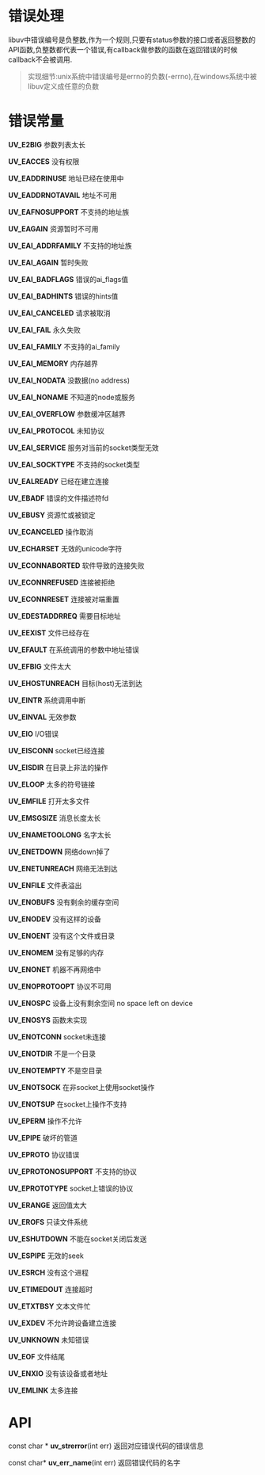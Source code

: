# 错误处理
libuv中错误编号是负整数,作为一个规则,只要有status参数的接口或者返回整数的API函数,负整数都代表一个错误,有callback做参数的函数在返回错误的时候callback不会被调用.
> 实现细节:unix系统中错误编号是errno的负数(-errno),在windows系统中被libuv定义成任意的负数

# 错误常量
**UV_E2BIG**
参数列表太长

**UV_EACCES**
没有权限

**UV_EADDRINUSE**
地址已经在使用中

**UV_EADDRNOTAVAIL**
地址不可用

**UV_EAFNOSUPPORT**
不支持的地址族

**UV_EAGAIN**
资源暂时不可用

**UV_EAI_ADDRFAMILY**
不支持的地址族

**UV_EAI_AGAIN**
暂时失败

**UV_EAI_BADFLAGS**
错误的ai_flags值

**UV_EAI_BADHINTS**
错误的hints值

**UV_EAI_CANCELED**
请求被取消

**UV_EAI_FAIL**
永久失败

**UV_EAI_FAMILY**
不支持的ai_family

**UV_EAI_MEMORY**
内存越界

**UV_EAI_NODATA**
没数据(no address)

**UV_EAI_NONAME**
不知道的node或服务

**UV_EAI_OVERFLOW**
参数缓冲区越界

**UV_EAI_PROTOCOL**
未知协议

**UV_EAI_SERVICE**
服务对当前的socket类型无效

**UV_EAI_SOCKTYPE**
不支持的socket类型

**UV_EALREADY**
已经在建立连接

**UV_EBADF**
错误的文件描述符fd

**UV_EBUSY**
资源忙或被锁定

**UV_ECANCELED**
操作取消

**UV_ECHARSET**
无效的unicode字符

**UV_ECONNABORTED**
软件导致的连接失败

**UV_ECONNREFUSED**
连接被拒绝

**UV_ECONNRESET**
连接被对端重置

**UV_EDESTADDRREQ**
需要目标地址

**UV_EEXIST**
文件已经存在

**UV_EFAULT**
在系统调用的参数中地址错误

**UV_EFBIG**
文件太大

**UV_EHOSTUNREACH**
目标(host)无法到达

**UV_EINTR**
系统调用中断

**UV_EINVAL**
无效参数

**UV_EIO**
I/O错误

**UV_EISCONN**
socket已经连接

**UV_EISDIR**
在目录上非法的操作

**UV_ELOOP**
太多的符号链接

**UV_EMFILE**
打开太多文件

**UV_EMSGSIZE**
消息长度太长

**UV_ENAMETOOLONG**
名字太长

**UV_ENETDOWN**
网络down掉了

**UV_ENETUNREACH**
网络无法到达

**UV_ENFILE**
文件表溢出

**UV_ENOBUFS**
没有剩余的缓存空间

**UV_ENODEV**
没有这样的设备

**UV_ENOENT**
没有这个文件或目录

**UV_ENOMEM**
没有足够的内存

**UV_ENONET**
机器不再网络中

**UV_ENOPROTOOPT**
协议不可用

**UV_ENOSPC**
设备上没有剩余空间
no space left on device

**UV_ENOSYS**
函数未实现

**UV_ENOTCONN**
socket未连接

**UV_ENOTDIR**
不是一个目录

**UV_ENOTEMPTY**
不是空目录

**UV_ENOTSOCK**
在非socket上使用socket操作

**UV_ENOTSUP**
在socket上操作不支持

**UV_EPERM**
操作不允许

**UV_EPIPE**
破坏的管道

**UV_EPROTO**
协议错误

**UV_EPROTONOSUPPORT**
不支持的协议

**UV_EPROTOTYPE**
socket上错误的协议

**UV_ERANGE**
返回值太大

**UV_EROFS**
只读文件系统

**UV_ESHUTDOWN**
不能在socket关闭后发送

**UV_ESPIPE**
无效的seek

**UV_ESRCH**
没有这个进程

**UV_ETIMEDOUT**
连接超时

**UV_ETXTBSY**
文本文件忙

**UV_EXDEV**
不允许跨设备建立连接

**UV_UNKNOWN**
未知错误

**UV_EOF**
文件结尾

**UV_ENXIO**
没有该设备或者地址

**UV_EMLINK**
太多连接

# API

const char \* **uv_strerror**(int err)
返回对应错误代码的错误信息

const char\* **uv_err_name**(int err)
返回错误代码的名字